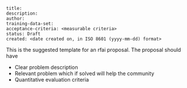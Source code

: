 ```
title: 
description: 
author: 
training-data-set:
acceptance-criteria: <measurable criteria>
status: Draft
created: <date created on, in ISO 8601 (yyyy-mm-dd) format>
```

This is the suggested template for an rfai proposal. The proposal should have  
* Clear problem description
* Relevant problem which if solved will help the community
* Quantitative evaluation criteria

